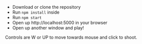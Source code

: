 * Download or clone the repository 
* Run `npm install` inside
* Run `npm start` 
* Open up http://localhost:5000 in your browser
* Open up another window and play!

Controls are W or UP to move towards mouse and click to shoot.